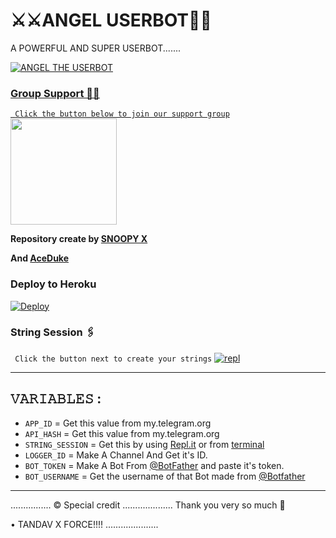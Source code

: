 # ⚔️⚔️ANGEL USERBOT💝💝

A POWERFUL AND SUPER USERBOT.......
<p align="center">
  <a href="https://github.com/TEAM-TANDAV-X/MAHADEVS-X-USERBOTS/fork">
    


![ANGEL THE USERBOT](https://telegra.ph/file/d6d167386d2eba4b7dabc.jpg)

### Group Support 💖💖
`
Click the button below to join our support group`
   <a href="https://t.me/angel_ub_support"><img src="https://img.shields.io/badge/Grup%20Support%3F-ANGEL-red?&style=flat-square?&logo=telegram" width=170px></a></p>

__Repository create by [SNOOPY X](@Always_Sed_af)__ 

__And  [AceDuke](@aceduke_xD)__ 



### Deploy to Heroku

[![Deploy](https://telegra.ph/file/cfe29d4a58ad4b838c71a.jpg)](https://heroku.com/deploy?template=https://github.com/MAHADEV-X-FORCE/ANGEL-USERBOTS)

### String Session 🖇
`
Click the button next to create your strings`
[![repl](https://telegra.ph/file/6ab80f3170353c4a1f837.jpg)](https://replit.com/@provarun2021/SNOOPY-THE-USERBOT)
    
------------------------------------------------
## 𝚅𝙰𝚁𝙸𝙰𝙱𝙻𝙴𝚂 :

- `APP_ID`  =  Get this value from my.telegram.org
- `API_HASH`  =  Get this value from my.telegram.org
- `STRING_SESSION`  =  Get this by using [Repl.it](#Repl) or from [terminal](#Terminal)
- `LOGGER_ID`  =  Make A Channel And Get it's ID.
- `BOT_TOKEN`  =  Make A Bot From [@BotFather](https://t.me/botfather) and paste it's token.
- `BOT_USERNAME`  =  Get the username of that Bot made from [@Botfather](https://t.me/botfather)
------------

................
© Special credit
....................
Thank you very so much 🙏

•  TANDAV X FORCE!!!!
.....................

